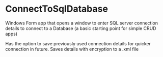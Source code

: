 # ConnectToSqlDatabase
 Windows Form app that opens a window to enter SQL server connection details to connect to a Database (a basic starting point for simple CRUD apps)

Has the option to save previously used connection details for quicker connection in future. Saves details with encryption to a .xml file
